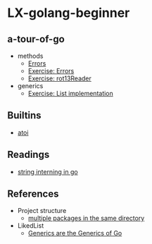 # LX-golang-beginner

## a-tour-of-go

- methods
  - [Errors](https://go.dev/tour/methods/19) 
  - [Exercise: Errors](https://go.dev/tour/methods/20)
  - [Exercise: rot13Reader](https://go.dev/tour/methods/23)
- generics
  - [Exercise: List implementation](https://go.dev/tour/generics/2)
## Builtins
- [atoi](https://cs.opensource.google/go/go/+/master:src/strconv/atoi.go;l=231?q=Atoi&sq=&ss=go%2Fgo)

## Readings
- [string interning in go](https://artem.krylysov.com/blog/2018/12/12/string-interning-in-go/)

## References
- Project structure
  - [multiple packages in the same directory](https://stackoverflow.com/questions/20427890/does-it-make-sense-to-have-two-packages-in-the-same-directory)
- LikedList
  - [Generics are the Generics of Go](https://medium.com/capital-one-tech/generics-are-the-generics-of-go-3e0ef0cb9e04)